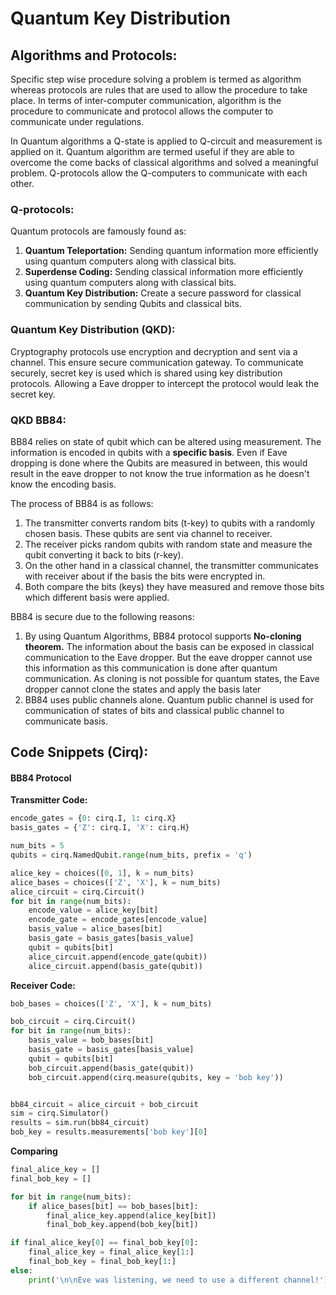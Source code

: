 # Quantum Key Distribution
## Algorithms and Protocols:
Specific step wise procedure solving a problem is termed as algorithm whereas protocols are rules that are used to allow the procedure to take place.  In terms of inter-computer communication, algorithm is the procedure to communicate and protocol allows the computer to communicate under regulations.

In Quantum algorithms a Q-state is applied to Q-circuit and measurement is applied on it. Quantum algorithm are termed useful if they are able to overcome the come backs of classical algorithms and solved a meaningful problem. Q-protocols allow the Q-computers to communicate with each other. 

### Q-protocols:
Quantum protocols are famously found as:
1. **Quantum Teleportation:** Sending quantum information more efficiently using quantum computers along with classical bits.
2. **Superdense Coding:** Sending classical information more efficiently using quantum computers along with classical bits.
3. **Quantum Key Distribution:** Create a secure password for classical communication by sending Qubits and classical bits.

### Quantum Key Distribution (QKD):
Cryptography protocols use encryption and decryption and sent via a channel. This ensure secure communication gateway.  To communicate securely, secret key is used which is shared using key distribution protocols. Allowing a Eave dropper to intercept the protocol would leak the secret key. 

### QKD BB84:
BB84 relies on state of qubit which can be altered using measurement. The information is encoded in qubits with a **specific basis**. Even if Eave dropping is done where the Qubits are measured in between, this would result in the eave dropper to not know the true information as he doesn't know the encoding basis. 

The process of BB84 is as follows:
1. The transmitter converts random bits (t-key) to qubits with a randomly chosen basis. These qubits are sent via channel to receiver. 
2. The receiver picks random qubits with random state and measure the qubit converting it back to bits (r-key). 
3. On the other hand in a classical channel, the transmitter communicates with receiver about if the basis the bits were encrypted in.
4. Both compare the bits (keys) they have measured and remove those bits which different basis were applied.

BB84 is secure due to the following reasons: 
1. By using Quantum Algorithms, BB84 protocol supports **No-cloning theorem.** The information about the basis can be exposed in classical communication to the Eave dropper. But the eave dropper cannot use this information as this communication is done after quantum communication. As cloning is not possible for quantum states, the Eave dropper cannot clone the states and apply the basis later
2. BB84 uses public channels alone. Quantum public channel is used for communication of states of bits and classical public channel to communicate basis.

## Code Snippets (Cirq):
#### BB84 Protocol

**Transmitter Code:**
```python
encode_gates = {0: cirq.I, 1: cirq.X}
basis_gates = {'Z': cirq.I, 'X': cirq.H}

num_bits = 5
qubits = cirq.NamedQubit.range(num_bits, prefix = 'q')

alice_key = choices([0, 1], k = num_bits)
alice_bases = choices(['Z', 'X'], k = num_bits)
alice_circuit = cirq.Circuit()
for bit in range(num_bits):
	encode_value = alice_key[bit]
	encode_gate = encode_gates[encode_value]
	basis_value = alice_bases[bit]
	basis_gate = basis_gates[basis_value]
	qubit = qubits[bit]
	alice_circuit.append(encode_gate(qubit))
	alice_circuit.append(basis_gate(qubit))
```

**Receiver Code:**
```python
bob_bases = choices(['Z', 'X'], k = num_bits)

bob_circuit = cirq.Circuit()
for bit in range(num_bits):
	basis_value = bob_bases[bit]
	basis_gate = basis_gates[basis_value]
	qubit = qubits[bit]
	bob_circuit.append(basis_gate(qubit))
	bob_circuit.append(cirq.measure(qubits, key = 'bob key'))


bb84_circuit = alice_circuit + bob_circuit
sim = cirq.Simulator()
results = sim.run(bb84_circuit)
bob_key = results.measurements['bob key'][0]
```

**Comparing**
```python
final_alice_key = []
final_bob_key = []

for bit in range(num_bits):
	if alice_bases[bit] == bob_bases[bit]:
		final_alice_key.append(alice_key[bit])
		final_bob_key.append(bob_key[bit])

if final_alice_key[0] == final_bob_key[0]:
	final_alice_key = final_alice_key[1:]
	final_bob_key = final_bob_key[1:]
else:
	print('\n\nEve was listening, we need to use a different channel!')
```